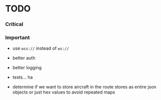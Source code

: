 # TODO

### Critical

### Important

* use `wss://` instead of `ws://`
* better auth
* better logging
* tests... ha

* determine if we want to store aircraft in the route stores as entire json objects or just hex values to avoid repeated maps